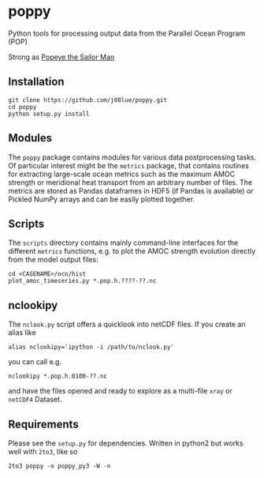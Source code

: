 poppy
=====

Python tools for processing output data from the Parallel Ocean Program (POP)

Strong as [Popeye the Sailor Man](http://en.wikipedia.org/wiki/Popeye)

Installation
------------

    git clone https://github.com/j08lue/poppy.git
    cd poppy
    python setup.py install

Modules
-------
The `poppy` package contains modules for various data postprocessing tasks. Of particular interest might be the `metrics` package, that contains routines for extracting large-scale ocean metrics such as the maximum AMOC strength or meridional heat transport from an arbitrary number of files. The metrics are stored as Pandas dataframes in HDF5 (if Pandas is available) or Pickled NumPy arrays and can be easily plotted together.

Scripts
-------
The `scripts` directory contains mainly command-line interfaces for the different `metrics` functions, e.g. to plot the AMOC strength evolution directly from the model output files:

    cd <CASENAME>/ocn/hist
    plot_amoc_timeseries.py *.pop.h.????-??.nc

nclookipy
---------
The `nclook.py` script offers a quicklook into netCDF files. If you create an alias like

    alias nclookipy='ipython -i /path/to/nclook.py'
    
you can call e.g.

    nclookipy *.pop.h.0100-??.nc

and have the files opened and ready to explore as a multi-file `xray` or `netCDF4` Dataset.


Requirements
------------
Please see the `setup.py` for dependencies.
Written in python2 but works well with `2to3`, like so

    2to3 poppy -o poppy_py3 -W -n
